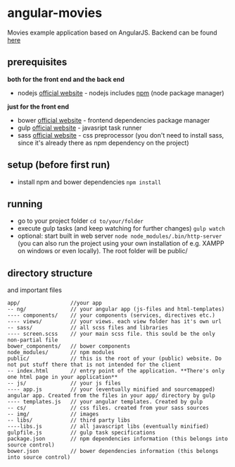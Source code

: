 # angular-movies
Movies example application based on AngularJS. Backend can be found [here](https://github.com/treschenhofer/moviebass)

## prerequisites

**both for the front end and the back end**

* nodejs [official website](https://nodejs.org/en/) - nodejs includes [npm](https://www.npmjs.com/) (node package manager)


**just for the front end**

* bower [official website](http://bower.io/) - frontend dependencies package manager
* gulp [official website](http://gulpjs.com/) - javasript task runner
* sass [official website](http://sass-lang.com/) - css preprocessor (you don't need to install sass, since it's already there as npm dependency on the project)


## setup (before first run)

* install npm and bower dependencies `npm install`

## running

* go to your project folder `cd to/your/folder`
* execute gulp tasks (and keep watching for further changes) `gulp watch`
* optional: start built in web server `node node_modules/.bin/http-server` (you can also run the project using your own installation of e.g. XAMPP on windows or even locally). The root folder will be public/

##  directory structure

and important files

```
app/                //your app
-- ng/              // your angular app (js-files and html-templates)
---- components/    // your components (services, directives etc.)
---- views/         // your views. each view folder has it's own url
-- sass/            // all scss files and libraries
---- screen.scss    // your main scss file. this sould be the only non-partial file
bower_components/   // bower components
node_modules/       // npm modules
public/             // this is the root of your (public) website. Do not put stuff there that is not intended for the client
-- index.html       // entry point of the application. **There's only one html page in your application**
-- js/              // your js files
---- app.js         // your (eventually minified and sourcemapped) angular app. Created from the files in your app/ directory by gulp
---- templates.js   // your angular templates. Created by gulp
-- cs/              // css files. created from your sass sources
-- img/             // images
-- libs/            // third party libs
----libs.js         // all javascript libs (eventually minified)
gulpfile.js         // gulp task specifications
package.json        // npm dependencies information (this belongs into source control)
bower.json          // bower dependencies information (this belongs into source control)
```